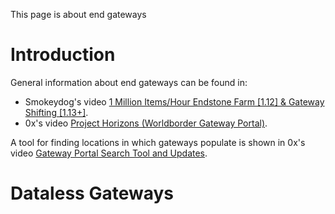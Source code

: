 This page is about end gateways

# Introduction

General information about end gateways can be found in:
- Smokeydog's video [1 Million Items/Hour Endstone Farm [1.12] & Gateway Shifting [1.13+]](https://www.youtube.com/watch?v=xo7QT3cH2k4).
- 0x's video [Project Horizons (Worldborder Gateway Portal)](https://www.youtube.com/watch?v=Hnyn-00AjAg).

A tool for finding locations in which gateways populate is shown in 0x's video [Gateway Portal Search Tool and Updates](https://www.youtube.com/watch?v=gZiHaUDi-Mk).

# Dataless Gateways

